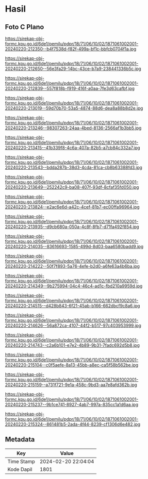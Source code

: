 # Hasil

## Foto C Plano

https://sirekap-obj-formc.kpu.go.id/6de1/pemilu/pdpr/18/71/06/10/02/1871061002001-20240220-212350--b4f7538d-f82f-499a-bf1c-bbfcb0704f1a.jpg

https://sirekap-obj-formc.kpu.go.id/6de1/pemilu/pdpr/18/71/06/10/02/1871061002001-20240220-212650--56e3fa29-14bc-43ce-b7a9-238441336b5c.jpg

https://sirekap-obj-formc.kpu.go.id/6de1/pemilu/pdpr/18/71/06/10/02/1871061002001-20240220-212839--557f818b-f919-416f-a0aa-7fe3d63cafbf.jpg

https://sirekap-obj-formc.kpu.go.id/6de1/pemilu/pdpr/18/71/06/10/02/1871061002001-20240220-213019--59d70b70-53a5-4874-88d6-dea8a88b8d2e.jpg

https://sirekap-obj-formc.kpu.go.id/6de1/pemilu/pdpr/18/71/06/10/02/1871061002001-20240220-213246--98307263-24aa-4bed-8136-2566af1b3bb5.jpg

https://sirekap-obj-formc.kpu.go.id/6de1/pemilu/pdpr/18/71/06/10/02/1871061002001-20240220-213415--41b339f8-4c6a-407a-82b5-a7cb84c332a7.jpg

https://sirekap-obj-formc.kpu.go.id/6de1/pemilu/pdpr/18/71/06/10/02/1871061002001-20240220-213543--bdda287b-38d3-4cda-81ca-cb8b63388fd3.jpg

https://sirekap-obj-formc.kpu.go.id/6de1/pemilu/pdpr/18/71/06/10/02/1871061002001-20240220-213649--252242c9-ba08-407f-93df-8cfaf35fd050.jpg

https://sirekap-obj-formc.kpu.go.id/6de1/pemilu/pdpr/18/71/06/10/02/1871061002001-20240220-213824--e2ac6e6d-a42c-4cef-81b7-ec00ffa96964.jpg

https://sirekap-obj-formc.kpu.go.id/6de1/pemilu/pdpr/18/71/06/10/02/1871061002001-20240220-213935--d9cb680a-050a-4c8f-8fb7-d71fa492f854.jpg

https://sirekap-obj-formc.kpu.go.id/6de1/pemilu/pdpr/18/71/06/10/02/1871061002001-20240220-214035--83616693-1585-499d-8d03-baa6580badd9.jpg

https://sirekap-obj-formc.kpu.go.id/6de1/pemilu/pdpr/18/71/06/10/02/1871061002001-20240220-214222--50f7f893-5a76-4efe-b2d0-a6fe63a4b6ba.jpg

https://sirekap-obj-formc.kpu.go.id/6de1/pemilu/pdpr/18/71/06/10/02/1871061002001-20240220-214349--9b275994-04c4-46c4-ad1c-fbd210a9959d.jpg

https://sirekap-obj-formc.kpu.go.id/6de1/pemilu/pdpr/18/71/06/10/02/1871061002001-20240220-214515--d428b843-6f21-45ab-b166-662dbcf9c8a6.jpg

https://sirekap-obj-formc.kpu.go.id/6de1/pemilu/pdpr/18/71/06/10/02/1871061002001-20240220-214626--56a872ca-4107-44f2-b517-97c403953999.jpg

https://sirekap-obj-formc.kpu.go.id/6de1/pemilu/pdpr/18/71/06/10/02/1871061002001-20240220-214743--c2a6b101-e7e2-4b89-9b31-7fadc692d5b8.jpg

https://sirekap-obj-formc.kpu.go.id/6de1/pemilu/pdpr/18/71/06/10/02/1871061002001-20240220-215104--c0f5aefe-8a13-45bb-a8ec-ca5f58b562be.jpg

https://sirekap-obj-formc.kpu.go.id/6de1/pemilu/pdpr/18/71/06/10/02/1871061002001-20240220-215159--a731f721-9e1a-458c-9bd3-aa7e8afd362b.jpg

https://sirekap-obj-formc.kpu.go.id/6de1/pemilu/pdpr/18/71/06/10/02/1871061002001-20240220-215237--9b1ce741-8927-4ab7-997a-835cc1a1d6aa.jpg

https://sirekap-obj-formc.kpu.go.id/6de1/pemilu/pdpr/18/71/06/10/02/1871061002001-20240220-215324--861481b5-2ada-4f44-8239-cf1306d6e482.jpg


## Metadata

| Key        | Value               |
| ---------- | ------------------- |
| Time Stamp | 2024-02-20 22:04:04 |
| Kode Dapil | 1801                |



